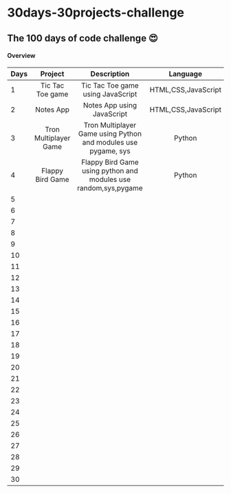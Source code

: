 # 30days-30projects-challenge

<h2>The 100 days of code challenge 😍</h2>


<h4>Overview</h4>


| Days         | Project        | Description   |  Language    |   Link    | Status    |
| :---         |     :---:      |     :---:     |    :---:     |   :---:     |    ---:   |
|1             |  Tic Tac Toe game      |   Tic Tac Toe game using JavaScript   |  HTML,CSS,JavaScript  | [Link of Project](https://hellcoder37.github.io/30days-30projects-challenge/Day1/index.html) |  Done ✔  |
|2             |     Notes App  |   Notes App using JavaScript   |    HTML,CSS,JavaScript |  [Link of Project](https://hellcoder37.github.io/30days-30projects-challenge/Day2/index.html)  | Done ✔   |
|3   | Tron Multiplayer Game       |    Tron Multiplayer Game using Python and modules use pygame, sys  |  Python  |  [OutPut img of Project](https://drive.google.com/file/d/1a6WygZTKVxTH_ejXjSMMJ9ywbJeh1VeE/view?usp=sharing)  |  Done ✔  |
|4   |     Flappy Bird Game    |     Flappy Bird Game using python and modules use random,sys,pygame  |   Python |  [OutPut img of Project](https://drive.google.com/file/d/1kRtdlKpE2dLy3qdEBZ6sQf4DCYkCfnhx/view?usp=sharing)  |  Done ✔   |
|5   |        |      |    |    |    |
|6   |        |      |    |    |    |
|7   |        |      |    |    |    |
|8   |        |      |    |    |    |
|9   |        |      |    |    |    |
|10  |        |      |    |    |    |
|11  |        |      |    |    |    |
|12  |        |      |    |    |    |
|13  |        |      |    |    |    |
|14  |        |      |    |    |    |
|15  |        |      |    |    |    |
|16  |        |      |    |    |    |
|17  |        |      |    |    |    |
|18  |        |      |    |    |    |
|19  |        |      |    |    |    |
|20  |        |      |    |    |    |
|21  |        |      |    |    |    |
|22  |        |      |    |    |    |
|23  |        |      |    |    |    |
|24  |        |      |    |    |    |
|25  |        |      |    |    |    |
|26  |        |      |    |    |    |
|27  |        |      |    |    |    |
|28  |        |      |    |    |    |
|29  |        |      |    |    |    |
|30  |        |      |    |    |    |


